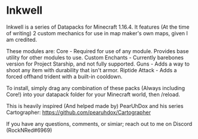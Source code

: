 # Inkwell
Inkwell is a series of Datapacks for Minecraft 1.16.4.
It features (At the time of writing) 2 custom mechanics for use in map maker's own maps, given I am credited.

These modules are:
Core - Required for use of any module. Provides base utility for other modules to use.
Custom Enchants - Currently barebones version for Project Starship, and not fully supported.
Guns - Adds a way to shoot any item with durability that isn't armor.
Riptide Attack - Adds a forced offhand trident with a built-in cooldown.

To install, simply drag any combination of these packs (Always including Core!) into your datapack folder for your Minecraft world, then /reload.

This is heavily inspired (And helped made by) PearUhDox and his series Cartographer:
https://github.com/pearuhdox/Cartographer

If you have any questions, comments, or simiar; reach out to me on Discord (RockNRed#6969)
